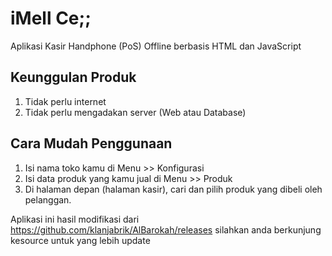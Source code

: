 # iMell Ce;;
Aplikasi Kasir Handphone (PoS) Offline berbasis HTML dan JavaScript

## Keunggulan Produk
1. Tidak perlu internet
2. Tidak perlu mengadakan server (Web atau Database)

## Cara Mudah Penggunaan
1. Isi nama toko kamu di Menu >> Konfigurasi
2. Isi data produk yang kamu jual di Menu >> Produk
3. Di halaman depan (halaman kasir), cari dan pilih produk yang dibeli oleh pelanggan.

Aplikasi ini hasil modifikasi dari https://github.com/klanjabrik/AlBarokah/releases silahkan anda berkunjung kesource untuk yang lebih update
